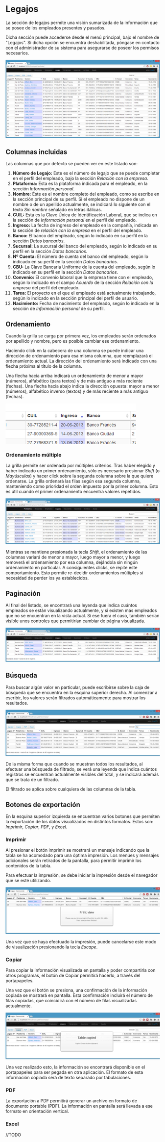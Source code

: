 # Legajos

La sección de legajos permite una visión sumarizada de la información que se posee de los empleados presentes y pasados.

Dicha sección puede accederse desde el menú principal, bajo el nombre de "Legajos". Si dicha opción se encuentra deshabilitada, póngase en contacto con el administrador de su sistema para asegurarse de poseer los permisos necesarios.

![Listado de legajos](Images/Legajos/01-listado.png)

## Columnas incluidas

Las columnas que por defecto se pueden ver en este listado son:

1. **Número de Legajo:** Este es el número de legajo que se puede completar en el perfil del empleado, bajo la sección *Relación con la empresa*.
2. **Plataforma:** Esta es la plataforma indicada para el empleado, en la sección *Información personal*.
3. **Nombre:** Este es el nombre completo del empleado, como se escribe en la sección principal de su perfil. Si el empleado no dispone de un nombre o de un apellido actualmente, se indicará lo siguiente con el texto *Sin nombre* señalado en letras itálicas.
4. **CUIL:** Esta es la Clave Única de Identificación Laboral, que se indica en la sección de *Información personal* en el perfil del empleado.
5. **Ingreso:** La fecha de ingreso del empleado en la compañía, indicada en la sección de *relación con la empresa* en el perfil del empleado.
6. **Banco:** El banco del empleado, según lo indicado en su perfil en la sección *Datos bancarios*.
7. **Sucursal:** La sucursal del banco del empleado, según lo indicado en su perfil en la sección *Datos bancarios*.
8. **Nº Cuenta:** El número de cuenta del banco del empleado, según lo indicado en su perfil en la sección *Datos bancarios*.
9. **CBU:** La Clave Bancaria Uniforme de la cuenta del empleado, según lo indicado en su perfil en la sección *Datos bancarios*.
10. **Convenio:** El convenio laboral que la empresa tiene con el empleado, según lo indicado en el campo *Acuerdo* de la sección *Relación con la empresa* del perfil del empleado.
11. **Tarea:** El proyecto en el que el empleado está actualmente trabajando, según lo indicado en la sección principal del perfil de usuario.
12. **Nacimiento:** Fecha de nacimiento del empleado, según lo indicado en la sección de *Información personal* de su perfil.

## Ordenamiento

Cuando la grilla se carga por primera vez, los empleados serán ordenados por apellido y nombre, pero es posible cambiar ese ordenamiento.

Haciendo click en la cabecera de una columna se puede indicar una dirección de ordenamiento para esa misma columna, que reemplazará el ordenamiento actual. La dirección del ordenamiento será indicado con una flecha próxima al título de la columna.

Una flecha hacia arriba indicará un ordenamiento de menor a mayor (números), alfabético (para textos) y de más antiguo a más reciente (fechas). Una flecha hacia abajo indica la dirección opuesta: mayor a menor (números), alfabético inverso (textos) y de más reciente a más antiguo (fechas).

![Lista re-ordenada por ingresos recientes a antiguos](./Images/Legajos/02-ordenamiento.png)

### Ordenamiento múltiple

La grilla permite ser ordenada por múltiples criterios. Tras haber elegido y haber indicado un primer ordenamiento, sólo es necesario presionar *Shift* (o *Mayúsculas*) y hacer click sobre la segunda columna sobre la que quiere ordenarse. La grilla ordenará las filas según esa segunda columna, manteniendo como prioridad el orden impuesto por la primer columna. Esto es útil cuando el primer ordenamiento encuentra valores repetidos.

![Lista ordenada por múltiples criterios](./Images/Legajos/03-ordenamiento-multiple.png)

Mientras se mantiene presionada la tecla *Shift*, el ordenamiento de las columnas variará de menor a mayor, luego mayor a menor, y luego removerá el ordenamiento por esa columna, dejándola sin ningún ordenamiento en particular. A consiguientes clicks, se repite este comportamiento. Esto permite re-decidir ordenamientos múltiples si necesidad de perder los ya establecidos.

## Paginación

Al final del listado, se encontrará una leyenda que indica cuántos empleados se están visualizando actualmente, y si existen más empleados que no se encuentran en la vista actual. Si ese fuera el caso, también serían visible unos controles que permitirían cambiar de página visualizada.

![Leyenda de paginación](./Images/Legajos/04-paginacion.png)

<!---
Nota: sería muy bueno poder mostrar una imagen de esto. ¿Cuál es el límite de la paginación por defecto?
--->

## Búsqueda

Para buscar algún valor en particular, puede escribirse sobre la caja de búsqueda que se encuentra en la esquina superior derecha. Al comenzar a escribir, los valores serán filtrados automáticamente para mostrar los resultados.

![Búsqueda](./Images/Legajos/05-busqueda.png)

De la misma forma que cuando se muestran todos los resultados, al efectuar una búsqueda de filtrado, se verá una leyenda que indica cuántos registros se encuentran actualmente visibles del total, y se indicará además que se trata de un filtrado.

El filtrado se aplica sobre cualquiera de las columnas de la tabla.

## Botones de exportación

En la esquina superior izquierda se encuentran varios botones que permiten la exportación de los datos visualizados en distintos formatos. Estos son: *Imprimir*, *Copiar*, *PDF*, y *Excel*.

### Imprimir

Al presionar el botón imprimir se mostrará un mensaje indicando que la tabla se ha acomodado para una óptima impresión. Los menúes y mensajes adicionales serán retirados de la pantalla, para permitir imprimir los contenidos de la tabla.

Para efectuar la impresión, se debe iniciar la impresión desde el navegador que se esté utilizando.

![Visualización de impresión](./Images/Legajos/06-impresion.png)

Una vez que se haya efectuado la impresión, puede cancelarse este modo de visualización presionando la tecla *Escape*.

### Copiar

Para copiar la información visualizada en pantalla y poder compartirla con otros programas, el botón de Copiar permitirá hacerlo, a través del portapapeles.

Una vez que el botón se presiona, una confirmación de la información copiada se mostrará en pantalla. Esta confirmación incluirá el número de filas copiadas, que coincidirá con el número de filas visualizadas actualmente.

![Confirmación de copiado](./Images/Legajos/07-copiar.png)

Una vez realizado esto, la información se encontrará disponible en el portapapeles para ser pegada en otra aplicación. El formato de esta información copiada será de texto separado por tabulaciones.

### PDF

La exportación a PDF permitirá generar un archivo en formato de documento portable (PDF). La información en pantalla será llevada a ese formato en orientación vertical.

### Excel

//TODO